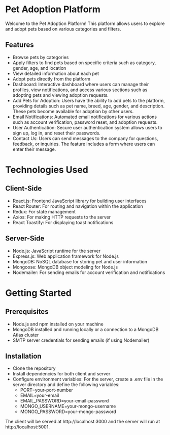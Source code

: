 # Pet Adoption Platform
Welcome to the Pet Adoption Platform! This platform allows users to explore and adopt pets based on various categories and filters.

## Features
- Browse pets by categories
- Apply filters to find pets based on specific criteria such as category, gender, age, and location
- View detailed information about each pet
- Adopt pets directly from the platform
- Dashboard: Interactive dashboard where users can manage their profiles, view notifications, and access various sections such as adopting pets and viewing adoption requests.
- Add Pets for Adoption: Users have the ability to add pets to the platform, providing details such as pet name, breed, age, gender, and description. These pets become available for adoption by other users.
- Email Notifications: Automated email notifications for various actions such as account verification, password reset, and adoption requests.
- User Authentication: Secure user authentication system allows users to sign up, log in, and reset their passwords.
- Contact Us: Users can send messages to the company for questions, feedback, or inquiries. The feature includes a form where users can enter their message.
# Technologies Used
## Client-Side
- React.js: Frontend JavaScript library for building user interfaces
- React Router: For routing and navigation within the application
- Redux: For state management
- Axios: For making HTTP requests to the server
- React Toastify: For displaying toast notifications
## Server-Side
- Node.js: JavaScript runtime for the server
- Express.js: Web application framework for Node.js
- MongoDB: NoSQL database for storing pet and user information
- Mongoose: MongoDB object modeling for Node.js
- Nodemailer: For sending emails for account verification and notifications
# Getting Started
## Prerequisites
- Node.js and npm installed on your machine
- MongoDB installed and running locally or a connection to a MongoDB Atlas cluster
- SMTP server credentials for sending emails (if using Nodemailer)
## Installation
- Clone the repository
- Install dependencies for both client and server
- Configure environment variables:
  For the server, create a .env file in the server directory and define the following variables:
  - PORT=your-port-number
  - EMAIL=your-email
  - EMAIL_PASSWORD=your-email-password
  - MONGO_USERNAME=your-mongo-username
  - MONGO_PASSWORD=your-mongo-password

The client will be served at http://localhost:3000 and the server will run at http://localhost:5001.
